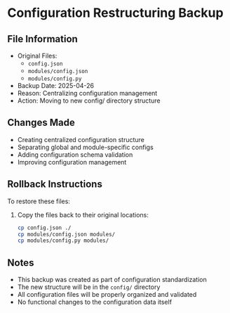 # Configuration Restructuring Backup

## File Information
- Original Files:
  - `config.json`
  - `modules/config.json`
  - `modules/config.py`
- Backup Date: 2025-04-26
- Reason: Centralizing configuration management
- Action: Moving to new config/ directory structure

## Changes Made
- Creating centralized configuration structure
- Separating global and module-specific configs
- Adding configuration schema validation
- Improving configuration management

## Rollback Instructions
To restore these files:
1. Copy the files back to their original locations:
   ```bash
   cp config.json ./
   cp modules/config.json modules/
   cp modules/config.py modules/
   ```

## Notes
- This backup was created as part of configuration standardization
- The new structure will be in the `config/` directory
- All configuration files will be properly organized and validated
- No functional changes to the configuration data itself 